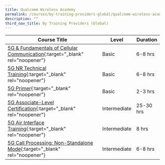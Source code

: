 ```yaml
---
title: Qualcomm Wireless Academy
permalink: /courses/by-training-providers-global/qualcomm-wireless-academy/
description: ""
third_nav_title: By Training Providers (Global)
---
```

|Course Title  | Level | Duration |
| - | - | - | 
|[5G & Fundamentals of Cellular Communication](https://www.qualcommwirelessacademy.com/product/7573afdd){:target="_blank" rel="noopener"} |Basic|6-8 hrs |
|[5G NR Technical Training](https://www.qualcommwirelessacademy.com/product/4c7c7d74){:target="_blank" rel="noopener"} |Basic|6-8 hrs |
|[5G Primer](https://www.qualcommwirelessacademy.com/product/4cf92937){:target="_blank" rel="noopener"} |Basic|2-3 hrs |
|[5G Associate-Level Certification](https://qwa.qualcomm.com/course-catalog/5G-Associate-Certification){:target="_blank" rel="noopener"} |Intermediate|25-30 hrs |
|[5G Air Interface Training](https://www.qualcommwirelessacademy.com/product/3c438e0e){:target="_blank" rel="noopener"} |Intermediate|8 hrs |
|[5G Call Processing: Non-Standalone Mode](https://www.qualcommwirelessacademy.com/product/05e08732){:target="_blank" rel="noopener"} |Intermediate|6-8 hrs |
